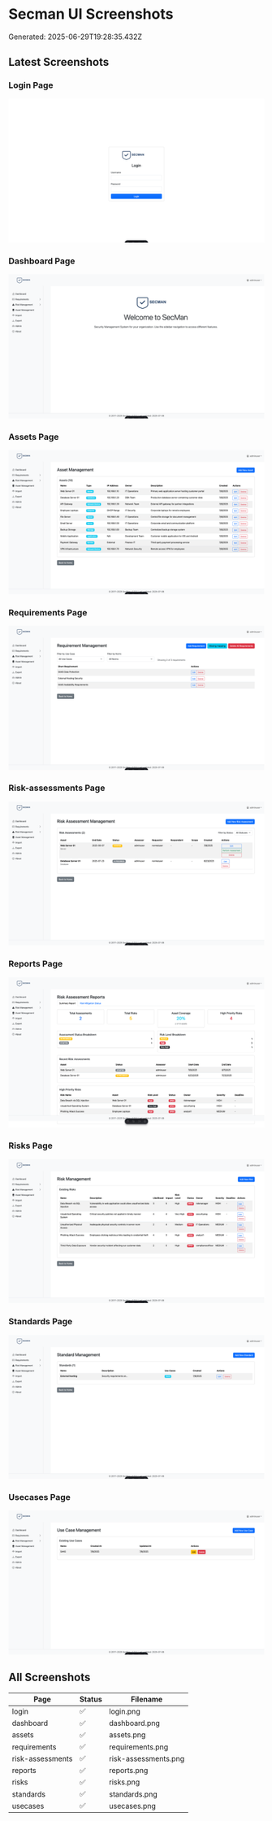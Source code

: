 # Secman UI Screenshots

Generated: 2025-06-29T19:28:35.432Z

## Latest Screenshots

### Login Page

![login](login.png)

### Dashboard Page

![dashboard](dashboard.png)

### Assets Page

![assets](assets.png)

### Requirements Page

![requirements](requirements.png)

### Risk-assessments Page

![risk-assessments](risk-assessments.png)

### Reports Page

![reports](reports.png)

### Risks Page

![risks](risks.png)

### Standards Page

![standards](standards.png)

### Usecases Page

![usecases](usecases.png)

## All Screenshots

| Page | Status | Filename |
|------|--------|----------|
| login | ✅ | login.png |
| dashboard | ✅ | dashboard.png |
| assets | ✅ | assets.png |
| requirements | ✅ | requirements.png |
| risk-assessments | ✅ | risk-assessments.png |
| reports | ✅ | reports.png |
| risks | ✅ | risks.png |
| standards | ✅ | standards.png |
| usecases | ✅ | usecases.png |
